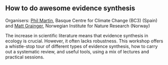 ## How to do awesome evidence synthesis

Organisers: [Phil Martin](https://phil-martin-research.github.io/), Basque Centre for Climate Change (BC3) (Spain) and [Matt Grainger](https://drmattg.github.io/Uncertain_Ecologist/), Norwegian Institute for Nature Research (Norway)

The increase in scientific literature means that evidence synthesis in ecology is crucial. However, it often lacks robustness. This workshop offers a whistle-stop tour of different types of evidence synthesis, how to carry out a systematic review, and useful tools, using a mix of lectures and practical sessions.